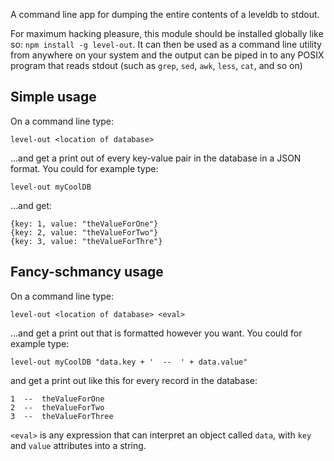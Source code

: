 A command line app for dumping the entire contents of a leveldb to stdout.

For maximum hacking pleasure, this module should be installed globally
like so: `npm install -g level-out`. It can then be used as a command
line utility from anywhere on your system and the output can be piped
in to any POSIX program that reads stdout (such as `grep`, `sed`,
`awk`, `less`, `cat`, and so on)


## Simple usage

On a command line type:

`level-out <location of database>`

...and get a print out of every key-value pair in the database in a
JSON format. You could for example type:

`level-out myCoolDB`

...and get:

```
{key: 1, value: "theValueForOne"}
{key: 2, value: "theValueForTwo"}
{key: 3, value: "theValueForThre"}
```

## Fancy-schmancy usage

On a command line type:

`level-out <location of database> <eval>`

...and get a print out that is formatted however you want. You could for example type:

`level-out myCoolDB "data.key + '  --  ' + data.value"`

and get a print out like this for every record in the database:

```
1  --  theValueForOne
2  --  theValueForTwo
3  --  theValueForThree
```

`<eval>` is any expression that can interpret an object called `data`,
with `key` and `value` attributes into a string.
